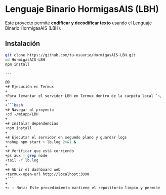 # Lenguaje Binario HormigasAIS (LBH)

Este proyecto permite **codificar y decodificar texto** usando el Lenguaje Binario HormigasAIS (LBH).

## Instalación

```bash
git clone https://github.com/tu-usuario/HormigasAIS-LBH.git
cd HormigasAIS-LBH
npm install

---

@@
+# Ejecución en Termux
+
+Para levantar el servidor LBH en Termux dentro de la carpeta local `~/miapp/LBH`:
+
+```bash
+# Navegar al proyecto
+cd ~/miapp/LBH
+
+# Instalar dependencias
+npm install
+
+# Ejecutar el servidor en segundo plano y guardar logs
+nohup npm start > lb.log 2>&1 &
+
+# Verificar que está corriendo
+ps aux | grep node
+tail -f lb.log
+
+# Abrir el dashboard web
+termux-open-url http://localhost:3000
+```
+
+> 💡 Nota: Este procedimiento mantiene el repositorio limpio y permite que la ejecución continúe en segundo plano sin bloquear Termux.
